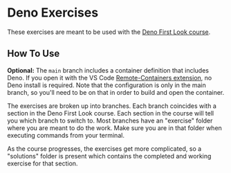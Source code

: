 # Deno Exercises

These exercises are meant to be used with the [Deno First Look course](https://burkeholland.github.io/deno-first-look).

## How To Use

**Optional:** The `main` branch includes a container definition that includes Deno. If you open it with the VS Code [Remote-Containers extension](https://marketplace.visualstudio.com/items?itemName=ms-vscode-remote.remote-containers?WT.mc_id=devcloud-0000-buhollan), no Deno install is required. Note that the configuration is only in the main branch, so you'll need to be on that in order to build and open the container.

The exercises are broken up into branches. Each branch coincides with a section in the Deno First Look course. Each section in the course will tell you which branch to switch to. Most branches have an "exercise" folder where you are meant to do the work. Make sure you are in that folder when executing commands from your terminal.

As the course progresses, the exercises get more complicated, so a "solutions" folder is present which contains the completed and working exercise for that section.
